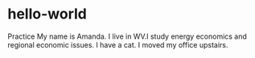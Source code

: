 # hello-world
Practice 
My name is Amanda.  I live in WV.I study energy economics and regional economic issues. I have a cat.
I moved my office upstairs.  
